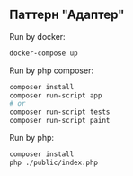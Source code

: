 ## Паттерн "Адаптер"

Run by docker:
```bash
docker-compose up
```

Run by php composer:
```bash
composer install
composer run-script app
# or
composer run-script tests
composer run-script paint
```

Run by php:
```bash
composer install
php ./public/index.php
```